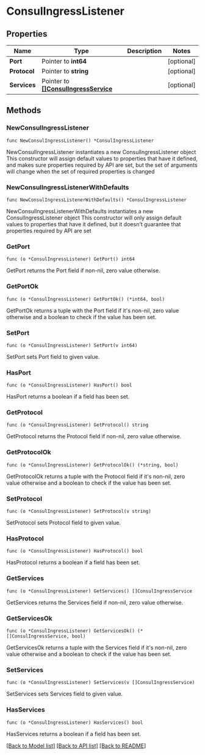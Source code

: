 # ConsulIngressListener

## Properties

Name | Type | Description | Notes
------------ | ------------- | ------------- | -------------
**Port** | Pointer to **int64** |  | [optional] 
**Protocol** | Pointer to **string** |  | [optional] 
**Services** | Pointer to [**[]ConsulIngressService**](ConsulIngressService.md) |  | [optional] 

## Methods

### NewConsulIngressListener

`func NewConsulIngressListener() *ConsulIngressListener`

NewConsulIngressListener instantiates a new ConsulIngressListener object
This constructor will assign default values to properties that have it defined,
and makes sure properties required by API are set, but the set of arguments
will change when the set of required properties is changed

### NewConsulIngressListenerWithDefaults

`func NewConsulIngressListenerWithDefaults() *ConsulIngressListener`

NewConsulIngressListenerWithDefaults instantiates a new ConsulIngressListener object
This constructor will only assign default values to properties that have it defined,
but it doesn't guarantee that properties required by API are set

### GetPort

`func (o *ConsulIngressListener) GetPort() int64`

GetPort returns the Port field if non-nil, zero value otherwise.

### GetPortOk

`func (o *ConsulIngressListener) GetPortOk() (*int64, bool)`

GetPortOk returns a tuple with the Port field if it's non-nil, zero value otherwise
and a boolean to check if the value has been set.

### SetPort

`func (o *ConsulIngressListener) SetPort(v int64)`

SetPort sets Port field to given value.

### HasPort

`func (o *ConsulIngressListener) HasPort() bool`

HasPort returns a boolean if a field has been set.

### GetProtocol

`func (o *ConsulIngressListener) GetProtocol() string`

GetProtocol returns the Protocol field if non-nil, zero value otherwise.

### GetProtocolOk

`func (o *ConsulIngressListener) GetProtocolOk() (*string, bool)`

GetProtocolOk returns a tuple with the Protocol field if it's non-nil, zero value otherwise
and a boolean to check if the value has been set.

### SetProtocol

`func (o *ConsulIngressListener) SetProtocol(v string)`

SetProtocol sets Protocol field to given value.

### HasProtocol

`func (o *ConsulIngressListener) HasProtocol() bool`

HasProtocol returns a boolean if a field has been set.

### GetServices

`func (o *ConsulIngressListener) GetServices() []ConsulIngressService`

GetServices returns the Services field if non-nil, zero value otherwise.

### GetServicesOk

`func (o *ConsulIngressListener) GetServicesOk() (*[]ConsulIngressService, bool)`

GetServicesOk returns a tuple with the Services field if it's non-nil, zero value otherwise
and a boolean to check if the value has been set.

### SetServices

`func (o *ConsulIngressListener) SetServices(v []ConsulIngressService)`

SetServices sets Services field to given value.

### HasServices

`func (o *ConsulIngressListener) HasServices() bool`

HasServices returns a boolean if a field has been set.


[[Back to Model list]](../README.md#documentation-for-models) [[Back to API list]](../README.md#documentation-for-api-endpoints) [[Back to README]](../README.md)


